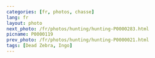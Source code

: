 ```yaml
---
categories: [fr, photos, chasse]
lang: fr
layout: photo
next_photo: /fr/photos/hunting/hunting-P0000283.html
picname: P0000119
prev_photo: /fr/photos/hunting/hunting-P0000021.html
tags: [Dead Zebra, Ingo]
---
```

